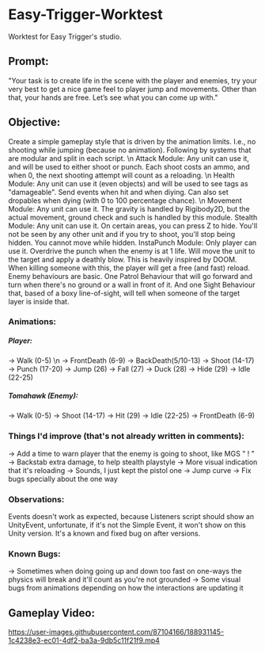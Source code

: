 # Easy-Trigger-Worktest

Worktest for Easy Trigger's studio.

## Prompt: 
"Your task is to create life in the scene with the player and enemies, try your very best to get a nice game feel to player jump and movements. Other than that, your hands are free. Let’s see what you can come up with."

## Objective: 
Create a simple gameplay style that is driven by the animation limits. I.e., no shooting while jumping (because no animation). Following by systems that are modular and split in each script. \n
Attack Module: Any unit can use it, and will be used to either shoot or punch. Each shoot costs an ammo, and when 0, the next shooting attempt will count as a reloading. \n
Health Module: Any unit can use it (even objects) and will be used to see tags as "damageable". Send events when hit and when diying. Can also set dropables when dying (with 0 to 100 percentage chance). \n
Movement Module: Any unit can use it. The gravity is handled by Rigibody2D, but the actual movement, ground check and such is handled by this module.
Stealth Module: Any unit can use it. On certain areas, you can press Z to hide. You'll not be seen by any other unit and if you try to shoot, you'll stop being hidden. You cannot move while hidden.
InstaPunch Module: Only player can use it. Overdrive the punch when the enemy is at 1 life. Will move the unit to the target and apply a deathly blow. This is heavily inspired by DOOM. When killing someone with this, the player will get a free (and fast) reload.
Enemy behaviours are basic. One Patrol Behaviour that will go forward and turn when there's no ground or a wall in front of it. And one Sight Behaviour that, based of a boxy line-of-sight, will tell when someone of the target layer is inside that.

### Animations:
##### Player:
-> Walk (0-5) \n
-> FrontDeath (6-9)
-> BackDeath(5/10-13)
-> Shoot (14-17)
-> Punch (17-20)
-> Jump (26)
-> Fall (27)
-> Duck (28)
-> Hide (29)
-> Idle (22-25)

##### Tomahawk (Enemy):
-> Walk (0-5)
-> Shoot (14-17)
-> Hit (29)
-> Idle (22-25)
-> FrontDeath (6-9)

### Things I'd improve (that's not already written in comments):
-> Add a time to warn player that the enemy is going to shoot, like MGS " ! "
-> Backstab extra damage, to help stealth playstyle
-> More visual indication that it's reloading
-> Sounds, I just kept the pistol one
-> Jump curve
-> Fix bugs specially about the one way 

### Observations:
Events doesn't work as expected, because Listeners script should show an UnityEvent, unfortunate, if it's not the Simple Event, it won't show on this Unity version. It's a known and fixed bug on after versions.

### Known Bugs:
-> Sometimes when doing going up and down too fast on one-ways the physics will break and it'll count as you're not grounded
-> Some visual bugs from animations depending on how the interactions are updating it 

## Gameplay Video:

https://user-images.githubusercontent.com/87104166/188931145-1c4238e3-ec01-4df2-ba3a-9db5c11f21f9.mp4



